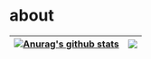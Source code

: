 # about
| <a href="https://github.com/move132/github-readme-stats"><img align="center" src="https://github-readme-stats.vercel.app/api?username=move132&show_icons=true&include_all_commits=true&theme=radical&hide_border=true" alt="Anurag's github stats" /></a> | <a href="https://github.com/move132/github-readme-stats"><img align="center" src="https://github-readme-stats.vercel.app/api/top-langs/?username=move132&layout=compact&theme=radical&hide_border=true" /></a> |
| ------------- | ------------- |

